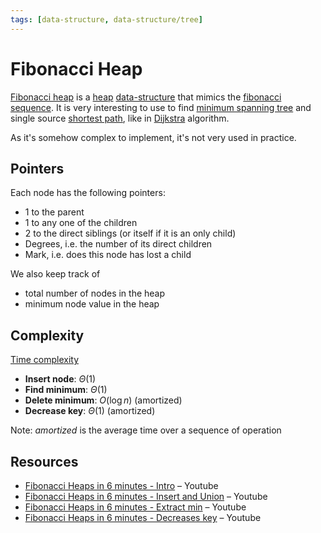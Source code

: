 ```yaml
---
tags: [data-structure, data-structure/tree]
---
```


# Fibonacci Heap

[Fibonacci heap](https://en.wikipedia.org/wiki/Fibonacci_heap) is a [heap](heap.md) [data-structure](../data-structure.md) that mimics the [fibonacci sequence](https://en.wikipedia.org/wiki/Fibonacci_sequence). It is very interesting to use to find [minimum spanning tree](../tree.md#Minimum%20Spanning%20Tree) and single source [shortest path](../../../algorithms/problems/shortest-path.md), like in [Dijkstra](../../../algorithms/graph/dijkstra.md) algorithm.

As it's somehow complex to implement, it's not very used in practice.

## Pointers

Each node has the following pointers:
- 1 to the parent
- 1 to any one of the children
- 2 to the direct siblings (or itself if it is an only child)
- Degrees, i.e. the number of its direct children
- Mark, i.e. does this node has lost a child 

We also keep track of
- total number of nodes in the heap
- minimum node value in the heap

## Complexity

[Time complexity](../../../algorithms/complexity.md)
- **Insert node**: $\Theta(1)$
- **Find minimum**: $\Theta(1)$
- **Delete minimum**: $O(\log n)$ (amortized)
- **Decrease key**: $\Theta(1)$ (amortized)

Note: *amortized* is the average time over a sequence of operation

## Resources

- [Fibonacci Heaps in 6 minutes - Intro](https://www.youtube.com/watch?v=0vsX3ZQFREM) – Youtube
- [Fibonacci Heaps in 6 minutes - Insert and Union](https://www.youtube.com/watch?v=lJFi5akwsTM) – Youtube
- [Fibonacci Heaps in 6 minutes - Extract min](https://www.youtube.com/watch?v=OF8yv18xS3I) – Youtube
- [Fibonacci Heaps in 6 minutes - Decreases key](https://www.youtube.com/watch?v=z_3wye57yxs) – Youtube